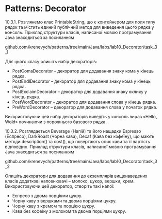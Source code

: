 # Patterns: Decorator
10.3.1. Розглянемо клас PrintableString, що є контейнером для поля типу рядок та містить єдиний публічний метод для виведення цього рядка у консоль.
Приклад структури класів, написаної мовою програмування Java знаходиться за посиланням

github.com/krenevych/patterns/tree/main/Java/labs/lab10_Decorator/task_3_1

Для цього класу опишіть набір декораторів:

- PostComaDecorator – декоратор для додавання знаку кома у кінець рядка.
- PostEndlDecorator – декоратор для додавання знаку кома у кінець рядка.
- PostExclaimDecorator – декоратор для додавання знаку оклику у кінець рядка.
- PostWordDecorator – декоратор для додавання слова у кінець рядка.
- PreWordDecorator – декоратор для додавання слова у початок рядка.

Використовуючи цей набір декораторів виведіть у консоль вираз
«Hello, Wold»
починаючи з порожнього базового рядка.

10.3.2. Розглядається Beverage (Напій) та його нащадки Espresso (Еспресо), DarkRoast (Чорна кава), Decaf (Кава без кофеїну), що мають методи description() та cost(), що повертають опис кави та її вартість відповідно.
Приклад структури класів, написаної мовою програмування Java знаходиться за посиланням

github.com/krenevych/patterns/tree/main/Java/labs/lab10_Decorator/task_3_2

Опишіть декоратори для додавання до екземплярів вищенаведених класів додаткові наповнювачі – молоко, цукор, вершки, крем.
Використовуючи цей декоратор, створіть такі напої:
- Еспресо з двома порціями цукру.
- Чорну каву з вершками та двома порціями цукру.
- Чорну каву з кремом та порцією цукру.
- Кава без кофеїну з молоком та двома порціями цукру.